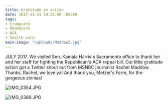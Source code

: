 ```yaml
---
title: Gratitude in action
date: 2017-11-21 18:32:00 -08:00
tags:
- trumpcare
- Obamacare
- ACA
- health care
main-image: "/uploads/Maddow2.jpg"
---
```


JULY 2017. We visited Sen. Kamala Harris's Sacramento office to thank her and her staff for fighting the Republican's ACA repeal bill. Our little gratitude action got a Twitter shout out from MSNBC journalist Rachel Maddow. Thanks, Rachel, we love ya! And thank you, Metzer's Farm, for the gorgeous zinnias!

![IMG_0354.JPG](/uploads/IMG_0354.JPG)

![IMG_0369.JPG](/uploads/IMG_0369.JPG)